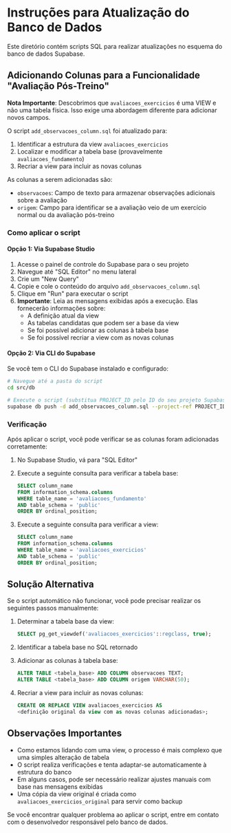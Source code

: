 # Instruções para Atualização do Banco de Dados

Este diretório contém scripts SQL para realizar atualizações no esquema do banco de dados Supabase.

## Adicionando Colunas para a Funcionalidade "Avaliação Pós-Treino"

**Nota Importante**: Descobrimos que `avaliacoes_exercicios` é uma VIEW e não uma tabela física. Isso exige uma abordagem diferente para adicionar novos campos.

O script `add_observacoes_column.sql` foi atualizado para:

1. Identificar a estrutura da view `avaliacoes_exercicios` 
2. Localizar e modificar a tabela base (provavelmente `avaliacoes_fundamento`)
3. Recriar a view para incluir as novas colunas

As colunas a serem adicionadas são:
- `observacoes`: Campo de texto para armazenar observações adicionais sobre a avaliação
- `origem`: Campo para identificar se a avaliação veio de um exercício normal ou da avaliação pós-treino

### Como aplicar o script

#### Opção 1: Via Supabase Studio

1. Acesse o painel de controle do Supabase para o seu projeto
2. Navegue até "SQL Editor" no menu lateral
3. Crie um "New Query"
4. Copie e cole o conteúdo do arquivo `add_observacoes_column.sql`
5. Clique em "Run" para executar o script
6. **Importante**: Leia as mensagens exibidas após a execução. Elas fornecerão informações sobre:
   - A definição atual da view
   - As tabelas candidatas que podem ser a base da view
   - Se foi possível adicionar as colunas à tabela base
   - Se foi possível recriar a view com as novas colunas

#### Opção 2: Via CLI do Supabase

Se você tem o CLI do Supabase instalado e configurado:

```bash
# Navegue até a pasta do script
cd src/db

# Execute o script (substitua PROJECT_ID pelo ID do seu projeto Supabase)
supabase db push -d add_observacoes_column.sql --project-ref PROJECT_ID
```

### Verificação

Após aplicar o script, você pode verificar se as colunas foram adicionadas corretamente:

1. No Supabase Studio, vá para "SQL Editor"
2. Execute a seguinte consulta para verificar a tabela base:
   ```sql
   SELECT column_name 
   FROM information_schema.columns 
   WHERE table_name = 'avaliacoes_fundamento'
   AND table_schema = 'public'
   ORDER BY ordinal_position;
   ```

3. Execute a seguinte consulta para verificar a view:
   ```sql
   SELECT column_name 
   FROM information_schema.columns 
   WHERE table_name = 'avaliacoes_exercicios'
   AND table_schema = 'public'
   ORDER BY ordinal_position;
   ```

## Solução Alternativa

Se o script automático não funcionar, você pode precisar realizar os seguintes passos manualmente:

1. Determinar a tabela base da view:
   ```sql
   SELECT pg_get_viewdef('avaliacoes_exercicios'::regclass, true);
   ```

2. Identificar a tabela base no SQL retornado

3. Adicionar as colunas à tabela base:
   ```sql
   ALTER TABLE <tabela_base> ADD COLUMN observacoes TEXT;
   ALTER TABLE <tabela_base> ADD COLUMN origem VARCHAR(50);
   ```

4. Recriar a view para incluir as novas colunas:
   ```sql
   CREATE OR REPLACE VIEW avaliacoes_exercicios AS
   <definição original da view com as novas colunas adicionadas>;
   ```

## Observações Importantes

- Como estamos lidando com uma view, o processo é mais complexo que uma simples alteração de tabela
- O script realiza verificações e tenta adaptar-se automaticamente à estrutura do banco
- Em alguns casos, pode ser necessário realizar ajustes manuais com base nas mensagens exibidas
- Uma cópia da view original é criada como `avaliacoes_exercicios_original` para servir como backup

Se você encontrar qualquer problema ao aplicar o script, entre em contato com o desenvolvedor responsável pelo banco de dados. 